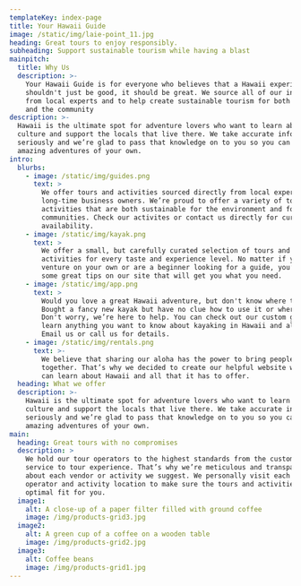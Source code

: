 ```yaml
---
templateKey: index-page
title: Your Hawaii Guide
image: /static/img/laie-point_11.jpg
heading: Great tours to enjoy responsibly.
subheading: Support sustainable tourism while having a blast
mainpitch:
  title: Why Us
  description: >-
    Your Hawaii Guide is for everyone who believes that a Hawaii experience
    shouldn't just be good, it should be great. We source all of our information
    from local experts and to help create sustainable tourism for both visitors
    and the community
description: >-
  Hawaii is the ultimate spot for adventure lovers who want to learn about the
  culture and support the locals that live there. We take accurate information
  seriously and we’re glad to pass that knowledge on to you so you can have
  amazing adventures of your own.
intro:
  blurbs:
    - image: /static/img/guides.png
      text: >
        We offer tours and activities sourced directly from local experts and
        long-time business owners. We’re proud to offer a variety of tours and
        activities that are both sustainable for the environment and for local
        communities. Check our activites or contact us directly for current
        availability.
    - image: /static/img/kayak.png
      text: >
        We offer a small, but carefully curated selection of tours and
        activities for every taste and experience level. No matter if you
        venture on your own or are a beginner looking for a guide, you’ll find
        some great tips on our site that will get you what you need.
    - image: /static/img/app.png
      text: >
        Would you love a great Hawaii adventure, but don't know where to start?
        Bought a fancy new kayak but have no clue how to use it or where to go?
        Don't worry, we’re here to help. You can check out our custom guides to
        learn anything you want to know about kayaking in Hawaii and all that.
        Email us or call us for details.
    - image: /static/img/rentals.png
      text: >-
        We believe that sharing our aloha has the power to bring people
        together. That’s why we decided to create our helpful website where you
        can learn about Hawaii and all that it has to offer. 
  heading: What we offer
  description: >-
    Hawaii is the ultimate spot for adventure lovers who want to learn about the
    culture and support the locals that live there. We take accurate information
    seriously and we’re glad to pass that knowledge on to you so you can have
    amazing adventures of your own.
main:
  heading: Great tours with no compromises
  description: >
    We hold our tour operators to the highest standards from the customer
    service to tour experience. That’s why we’re meticulous and transparent
    about each vendor or activity we suggest. We personally visit each tour
    operator and activity location to make sure the tours and activities are an
    optimal fit for you.
  image1:
    alt: A close-up of a paper filter filled with ground coffee
    image: /img/products-grid3.jpg
  image2:
    alt: A green cup of a coffee on a wooden table
    image: /img/products-grid2.jpg
  image3:
    alt: Coffee beans
    image: /img/products-grid1.jpg
---
```


